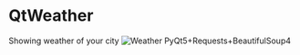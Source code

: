 # QtWeather
Showing weather of your city
![Weather](https://user-images.githubusercontent.com/46905365/198390546-8185b5c7-5de3-4f99-8d3c-ae402e82ba64.png)
PyQt5+Requests+BeautifulSoup4

